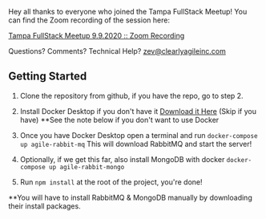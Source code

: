 Hey all thanks to everyone who joined the Tampa FullStack Meetup! You can find the Zoom recording of the session here: 

[Tampa FullStack Meetup 9.9.2020 :: Zoom Recording](https://us02web.zoom.us/rec/share/Y-row4tLg_9ZzK68kM496l-UgGmc1BR7Zdg3VF0T2i2QLxAi6K0Mauoo5cl8CZQR.nsLFjPSNBVN59iiM)


Questions? Comments? Technical Help?   zev@clearlyagileinc.com


## Getting Started

1. Clone the repository from github, if you have the repo, go to step 2.

2. Install Docker Desktop if you don't have it [Download it Here](https://www.docker.com/products/docker-desktop) (Skip if you have)
   **See the note below if you don't want to use Docker

3. Once you have Docker Desktop open a terminal and run `docker-compose up agile-rabbit-mq` This will download RabbitMQ and start the server!

4. Optionally, if we get this far, also install MongoDB with docker `docker-compose up agile-rabbit-mongo`

5. Run `npm install` at the root of the project, you're done!


**You will have to install RabbitMQ & MongoDB manually by downloading their install packages. 
